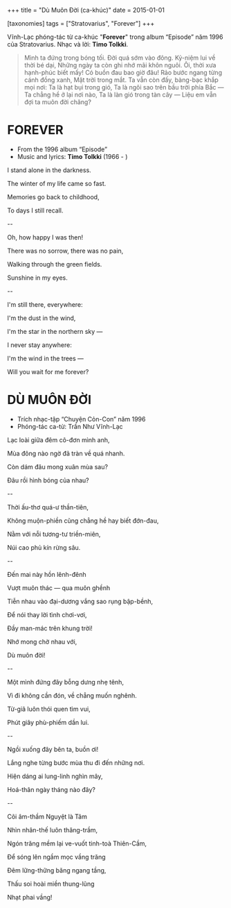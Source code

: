+++
title = "Dù Muôn Đời (ca-khúc)"
date = 2015-01-01

[taxonomies]
tags = ["Stratovarius", "Forever"]
+++

Vĩnh-Lạc phóng-tác từ ca-khúc "**Forever**" trong album “Episode” năm 1996 của Stratovarius.
Nhạc và lời: **Timo Tolkki**.


> Mình ta đứng trong bóng tối. Đời quá sớm vào đông. Kỷ-niệm lui về thời bé dại, Những ngày ta còn ghi nhớ mãi khôn nguôi. 
> Ôi, thời xưa hạnh-phúc biết mấy! Có buồn đau bao giờ đâu! Rảo bước ngang từng cánh đồng xanh, Mặt trời trong mắt. 
> Ta vẫn còn đấy, bàng-bạc khắp mọi nơi: Ta là hạt bụi trong gió, Ta là ngôi sao trên bầu trời phía Bắc ― Ta chẳng hề ở lại nơi nào, Ta là làn gió trong tàn cây ― Liệu em vẫn đợi ta muôn đời chăng?

<!-- more -->

# FOREVER

* From the 1996 album “Episode”
* Music and lyrics: **Timo Tolkki** (1966 - )

I stand alone in the darkness.

The winter of my life came so fast.

Memories go back to childhood,

To days I still recall.

--

Oh, how happy I was then!

There was no sorrow, there was no pain,

Walking through the green fields.

Sunshine in my eyes.

--

I'm still there, everywhere:

I'm the dust in the wind,

I'm the star in the northern sky ―

I never stay anywhere:

I'm the wind in the trees ―

Will you wait for me forever? 


# DÙ MUÔN ĐỜI

* Trích nhạc-tập “Chuyện Cỏn-Con” năm 1996
* Phóng-tác ca-từ: Trần Như Vĩnh-Lạc

Lạc loài giữa đêm cô-đơn mình anh, 

Mùa đông nào ngờ đã tràn về quá nhanh. 

Còn dám đâu mong xuân mùa sau?

Đâu rồi hình bóng của nhau? 

--

Thời ấu-thơ quá-ư thần-tiên,

Không muộn-phiền cũng chẳng hề hay biết đớn-đau, 

Nằm với nỗi tương-tư triền-miên, 

Núi cao phủ kín rừng sâu.

--

Đến mai này hồn lênh-đênh

Vượt muôn thác ― qua muôn ghềnh

Tiễn nhau vào đại-dương vắng sao rụng bập-bềnh,

Để nói thay lời tình chơi-vơi,

Đầy man-mác trên khung trời!

Nhớ mong chờ nhau với, 

Dù muôn đời! 

--

Một mình đứng đây bỗng dưng nhẹ tênh, 

Vì đi không cần đón, về chẳng muốn nghênh. 

Từ-giã luôn thói quen tìm vui, 

Phút giây phù-phiếm dần lui. 

--

Ngồi xuống đây bên ta, buồn ơi! 

Lắng nghe từng bước mùa thu đi đến những nơi. 

Hiện dáng ai lung-linh nghìn mây,

Hoá-thân ngày tháng nào đây?

--

Cõi âm-thầm Nguyệt là Tâm 

Nhìn nhân-thế luôn thăng-trầm,

Ngón trăng mềm lại ve-vuốt tinh-toà Thiên-Cầm, 

Để sóng lên ngầm mọc vầng trăng

Đêm lững-thững băng ngang tầng,

Thấu soi hoài miền thung-lũng 

Nhạt phai vầng!
